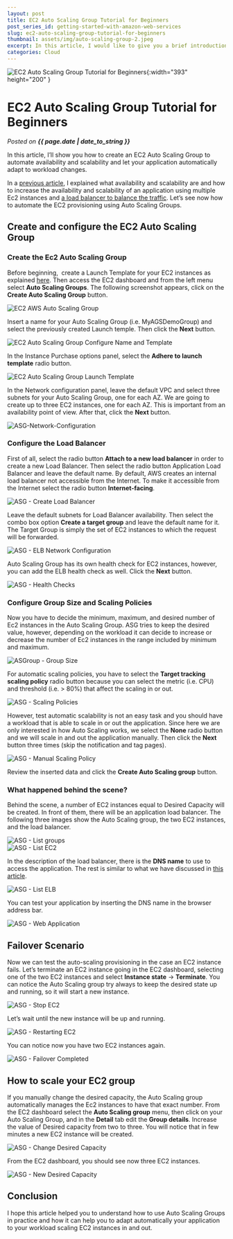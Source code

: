 ```yaml
---
layout: post
title: EC2 Auto Scaling Group Tutorial for Beginners
post_series_id: getting-started-with-amazon-web-services
slug: ec2-auto-scaling-group-tutorial-for-beginners
thumbnail: assets/img/auto-scaling-group-2.jpeg
excerpt: In this article, I would like to give you a brief introduction to Kubernetes and how to deploy applications on it.
categories: Cloud
---
```


![EC2 Auto Scaling Group Tutorial for Beginners](assets/img/auto-scaling-group-2.jpeg){:width="393" height="200" }

# EC2 Auto Scaling Group Tutorial for Beginners
_Posted on **{{ page.date | date_to_string }}**_

In this article, I’ll show you how to create an EC2 Auto Scaling Group to automate availability and scalability and let your application automatically adapt to workload changes.

In a [previous article](how-to-increase-amazon-ec2-availability-and-scalability), I explained what availability and scalability are and how to increase the availability and scalability of an application using multiple Ec2 instances and [a load balancer to balance the traffic](elastic-load-balancer-tutorial). Let’s see now how to automate the EC2 provisioning using Auto Scaling Groups.

## Create and configure the EC2 Auto Scaling Group

### Create the Ec2 Auto Scaling Group

Before beginning,  create a Launch Template for your EC2 instances as explained [here](definitive-amazon-ec2-tutorial-step-by-step-guide-beginners). Then access the EC2 dashboard and from the left menu select **Auto Scaling Groups**. The following screenshot appears, click on the **Create Auto Scaling Group** button.

![EC2 AWS Auto Scaling Group](assets/img/1-AutoScalingGroup-Menu.png)

Insert a name for your Auto Scaling Group (i.e. MyAGSDemoGroup) and select the previously created Launch temple. Then click the **Next** button.

![EC2 Auto Scaling Group Configure Name and Template](assets/img/2-AutoScalingGroup-SetName.png)

In the Instance Purchase options panel, select the **Adhere to launch template** radio button.

![EC2 Auto Scaling Group Launch Template](assets/img/3-AutoScalingGroup-LaunchTemplate.png)

In the Network configuration panel, leave the default VPC and select three subnets for your Auto Scaling Group, one for each AZ. We are going to create up to three EC2 instances, one for each AZ. This is important from an availability point of view. After that, click the **Next** button.

![ASG-Network-Configuration](assets/img/4-AutoScalingGroup-Network-Configuration.png)

### Configure the Load Balancer

First of all, select the radio button **Attach to a new load balancer** in order to create a new Load Balancer. Then select the radio button Application Load Balancer and leave the default name. By default, AWS creates an internal load balancer not accessible from the Internet. To make it accessible from the Internet select the radio button **Internet-facing**.

![ASG - Create Load Balancer](assets/img/5-AutoScalingGroup-Create-Load-Balancer.png)

Leave the default subnets for Load Balancer availability. Then select the combo box option **Create a target group** and leave the default name for it. The Target Group is simply the set of EC2 instances to which the request will be forwarded.

![ASG - ELB Network Configuration](assets/img/6-AutoScalingGroup-ELB-Network-Configuration.png)

Auto Scaling Group has its own health check for EC2 instances, however, you can add the ELB health check as well. Click the **Next** button.

![ASG - Health Checks](assets/img/7-AutoScalingGroup-Health-Checks.png)

### Configure Group Size and Scaling Policies

Now you have to decide the minimum, maximum, and desired number of Ec2 instances in the Auto Scaling Group. ASG tries to keep the desired value, however, depending on the workload it can decide to increase or decrease the number of Ec2 instances in the range included by minimum and maximum.

![ASGroup - Group Size](assets/img/8-AutoScalingGroup-Group-Size.png)

For automatic scaling policies, you have to select the **Target tracking scaling policy** radio button because you can select the metric (i.e. CPU) and threshold (i.e. > 80%) that affect the scaling in or out.

![ASG - Scaling Policies](assets/img/9-AutoScalingGroup-Scaling-Policies.png)

However, test automatic scalability is not an easy task and you should have a workload that is able to scale in or out the application. Since here we are only interested in how Auto Scaling works, we select the **None** radio button and we will scale in and out the application manually. Then click the **Next** button three times (skip the notification and tag pages).

![ASG - Manual Scaling Policy](assets/img/10-AutoScalingGroup-Manual-Scaling-Policy.png)

Review the inserted data and click the **Create Auto Scaling group** button.

### What happened behind the scene?

Behind the scene, a number of EC2 instances equal to Desired Capacity will be created. In front of them, there will be an application load balancer. The following three images show the Auto Scaling group, the two EC2 instances, and the load balancer.

![ASG - List groups](assets/img/11-AutoScalingGroup-List.png)  
![ASG - List EC2](assets/img/12-AutoScalingGroup-Show-EC2.png)

In the description of the load balancer, there is the **DNS name** to use to access the application. The rest is similar to what we have discussed in [this article](elastic-load-balancer-tutorial).

![ASG - List ELB](assets/img/13-AutoScalingGroup-List-ELB.png)

You can test your application by inserting the DNS name in the browser address bar.

![ASG - Web Application](assets/img/19-AutoScalingGroup-Web-Application.png)

## Failover Scenario

Now we can test the auto-scaling provisioning in the case an EC2 instance fails. Let’s terminate an EC2 instance going in the EC2 dashboard, selecting one of the two EC2 instances and select **Instance state** -> **Terminate**. You can notice the Auto Scaling group try always to keep the desired state up and running, so it will start a new instance.

![ASG - Stop EC2](assets/img/14-AutoScalingGroup-Stop-EC2.png)

Let’s wait until the new instance will be up and running.

![ASG - Restarting EC2](assets/img/15-AutoScalingGroup-Restarting-EC2.png)

You can notice now you have two EC2 instances again.

![ASG - Failover Completed](assets/img/16-AutoScalingGroup-Failover-Completed.png)

## How to scale your EC2 group

If you manually change the desired capacity, the Auto Scaling group automatically manages the Ec2 instances to have that exact number. From the EC2 dashboard select the **Auto Scaling group** menu, then click on your Auto Scaling Group, and in the **Detail** tab edit the **Group details**. Increase the value of Desired capacity from two to three. You will notice that in few minutes a new EC2 instance will be created.

![ASG - Change Desired Capacity](assets/img/17-AutoScalingGroup-Change-Desired-Capacity.png)

From the EC2 dashboard, you should see now three EC2 instances.

![ASG - New Desired Capacity](assets/img/18-AutoScalingGroup-New-Desired-Capacity.png)

## Conclusion

I hope this article helped you to understand how to use Auto Scaling Groups in practice and how it can help you to adapt automatically your application to your workload scaling EC2 instances in and out.